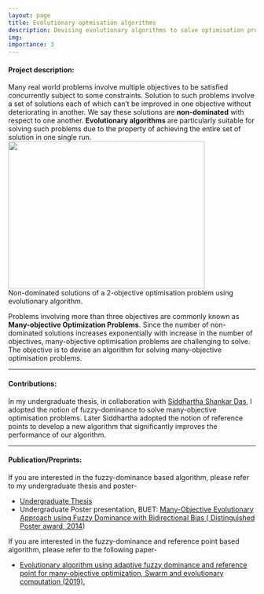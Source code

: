 ```yaml
---
layout: page
title: Evolutionary optmisation algorithms
description: Devising evolutionary algorithms to solve optimisation problems with many-objectives.
img:
importance: 3
---
```


<h4> Project description: </h4>
Many real world problems involve multiple objectives to be satisfied concurrently subject to some constraints. Solution to such problems involve a set of solutions each of which can’t be improved in one objective without deteriorating in another. We say these solutions are <b>non-dominated</b> with respect to one another. <b>Evolutionary algorithms </b> are particularly suitable for solving such problems due to the property of achieving the entire set of solution in one single run.  

<div class="row justify-content-sm-center">
    <div class="col-sm-8 mt-3 mt-md-0">
    <img width= 400 height = 300 src="{{ '/assets/img/multiopt.png' | relative_url }}" alt="" title="Multi-objective optimisation"/>
    </div>
</div>
<div class="caption"> Non-dominated solutions of a 2-objective optimisation problem using evolutionary algorithm. </div>

Problems involving more than three objectives are commonly known as <b>Many-objective Optimization Problems</b>. Since the number of non-dominated solutions increases
exponentially with increase in the number of objectives, many-objective optimisation problems are challenging to solve. The objective is to devise an algorithm for solving many-objective optimisation problems.
<hr>
<h4> Contributions: </h4>
In my undergraduate thesis, in collaboration with <a href="https://sites.google.com/site/siddhartha047/"> Siddhartha Shankar Das</a>, I adopted the notion of fuzzy-dominance to solve many-objective optimisation problems. Later Siddhartha adopted the notion of reference points to develop a new algorithm that significantly improves the performance of our algorithm.   

<hr>
<h4> Publication/Preprints: </h4>
If you are interested in the fuzzy-dominance based algorithm, please refer to my undergraduate thesis and poster-
   
* <a href = "https://drive.google.com/file/d/1t9gvTYnd1Olp0gUPvcMXmRjPKbm2EI5X/view?usp=sharing"> Undergraduate Thesis </a>
* Undergraduate Poster presentation, BUET: <a href = "https://drive.google.com/file/d/1TUHkIk_wcO5X7yfOrR5Qgjd4p3Ue2oJN/view?usp=sharing"> Many-Objective Evolutionary Approach using Fuzzy Dominance with Bidirectional Bias (<a href="https://drive.google.com/file/d/0B_vV1Xwwq8rlUkg4RnpybklQWjA/view?usp=sharing"> Distinguished Poster award, 2014</a>)</a> 


If you are interested in the fuzzy-dominance and reference point based algorithm, please refer to the following paper-
* <a href="https://www.sciencedirect.com/science/article/abs/pii/S2210650217304996"> Evolutionary algorithm using adaptive fuzzy dominance and reference point for many-objective optimization, Swarm and evolutionary computation (2019).</a>

<!-- Every project has a beautiful feature showcase page.
It's easy to include images in a flexible 3-column grid format.
Make your photos 1/3, 2/3, or full width.

To give your project a background in the portfolio page, just add the img tag to the front matter like so:

    ---
    layout: page
    title: project
    description: a project with a background image
    img: /assets/img/12.jpg
    ---

<div class="row">
    <div class="col-sm mt-3 mt-md-0">
        <img class="img-fluid rounded z-depth-1" src="{{ '/assets/img/1.jpg' | relative_url }}" alt="" title="example image"/>
    </div>
    <div class="col-sm mt-3 mt-md-0">
        <img class="img-fluid rounded z-depth-1" src="{{ '/assets/img/3.jpg' | relative_url }}" alt="" title="example image"/>
    </div>
    <div class="col-sm mt-3 mt-md-0">
        <img class="img-fluid rounded z-depth-1" src="{{ '/assets/img/5.jpg' | relative_url }}" alt="" title="example image"/>
    </div>
</div>
<div class="caption">
    Caption photos easily. On the left, a road goes through a tunnel. Middle, leaves artistically fall in a hipster photoshoot. Right, in another hipster photoshoot, a lumberjack grasps a handful of pine needles.
</div>
<div class="row">
    <div class="col-sm mt-3 mt-md-0">
        <img class="img-fluid rounded z-depth-1" src="{{ '/assets/img/5.jpg' | relative_url }}" alt="" title="example image"/>
    </div>
</div>
<div class="caption">
    This image can also have a caption. It's like magic.
</div>

You can also put regular text between your rows of images.
Say you wanted to write a little bit about your project before you posted the rest of the images.
You describe how you toiled, sweated, *bled* for your project, and then... you reveal it's glory in the next row of images.


<div class="row justify-content-sm-center">
    <div class="col-sm-8 mt-3 mt-md-0">
        <img class="img-fluid rounded z-depth-1" src="{{ '/assets/img/6.jpg' | relative_url }}" alt="" title="example image"/>
    </div>
    <div class="col-sm-4 mt-3 mt-md-0">
        <img class="img-fluid rounded z-depth-1" src="{{ '/assets/img/11.jpg' | relative_url }}" alt="" title="example image"/>
    </div>
</div>
<div class="caption">
    You can also have artistically styled 2/3 + 1/3 images, like these.
</div>


The code is simple.
Just wrap your images with `<div class="col-sm">` and place them inside `<div class="row">` (read more about the <a href="https://getbootstrap.com/docs/4.4/layout/grid/" target="_blank">Bootstrap Grid</a> system).
To make images responsive, add `img-fluid` class to each; for rounded corners and shadows use `rounded` and `z-depth-1` classes.
Here's the code for the last row of images above:

```html
<div class="row justify-content-sm-center">
    <div class="col-sm-8 mt-3 mt-md-0">
        <img class="img-fluid rounded z-depth-1" src="{{ '/assets/img/6.jpg' | relative_url }}" alt="" title="example image"/>
    </div>
    <div class="col-sm-4 mt-3 mt-md-0">
        <img class="img-fluid rounded z-depth-1" src="{{ '/assets/img/11.jpg' | relative_url }}" alt="" title="example image"/>
    </div>
</div>
``` -->
